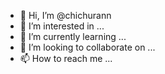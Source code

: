 - 👋 Hi, I’m @chichurann
- 👀 I’m interested in ...
- 🌱 I’m currently learning ...
- 💞️ I’m looking to collaborate on ...
- 📫 How to reach me ...

<!---
chichurann/chichurann is a ✨ special ✨ repository because its `README.md` (this file) appears on your GitHub profile.
You can click the Preview link to take a look at your changes.
--->
